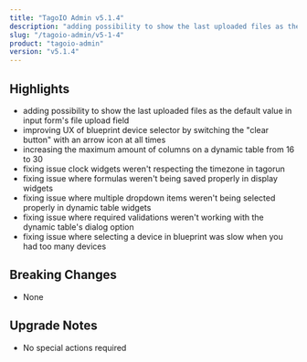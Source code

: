 ```yaml
---
title: "TagoIO Admin v5.1.4"
description: "adding possibility to show the last uploaded files as the default value in input form's file upload field"
slug: "/tagoio-admin/v5-1-4"
product: "tagoio-admin"
version: "v5.1.4"
---
```


## Highlights

- adding possibility to show the last uploaded files as the default value in input form's file upload field
- improving UX of blueprint device selector by switching the "clear button" with an arrow icon at all times
- increasing the maximum amount of columns on a dynamic table from 16 to 30
- fixing issue clock widgets weren't respecting the timezone in tagorun
- fixing issue where formulas weren't being saved properly in display widgets
- fixing issue where multiple dropdown items weren't being selected properly in dynamic table widgets
- fixing issue where required validations weren't working with the dynamic table's dialog option
- fixing issue where selecting a device in blueprint was slow when you had too many devices

## Breaking Changes

- None

## Upgrade Notes

- No special actions required
